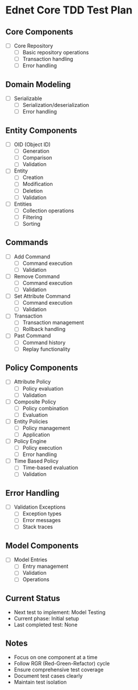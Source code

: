 # Ednet Core TDD Test Plan

## Core Components
- [ ] Core Repository
  - [ ] Basic repository operations
  - [ ] Transaction handling
  - [ ] Error handling

## Domain Modeling
- [ ] Serializable
  - [ ] Serialization/deserialization
  - [ ] Error handling

## Entity Components
- [ ] OID (Object ID)
  - [ ] Generation
  - [ ] Comparison
  - [ ] Validation
- [ ] Entity
  - [ ] Creation
  - [ ] Modification
  - [ ] Deletion
  - [ ] Validation
- [ ] Entities
  - [ ] Collection operations
  - [ ] Filtering
  - [ ] Sorting

## Commands
- [ ] Add Command
  - [ ] Command execution
  - [ ] Validation
- [ ] Remove Command
  - [ ] Command execution
  - [ ] Validation
- [ ] Set Attribute Command
  - [ ] Command execution
  - [ ] Validation
- [ ] Transaction
  - [ ] Transaction management
  - [ ] Rollback handling
- [ ] Past Command
  - [ ] Command history
  - [ ] Replay functionality

## Policy Components
- [ ] Attribute Policy
  - [ ] Policy evaluation
  - [ ] Validation
- [ ] Composite Policy
  - [ ] Policy combination
  - [ ] Evaluation
- [ ] Entity Policies
  - [ ] Policy management
  - [ ] Application
- [ ] Policy Engine
  - [ ] Policy execution
  - [ ] Error handling
- [ ] Time Based Policy
  - [ ] Time-based evaluation
  - [ ] Validation

## Error Handling
- [ ] Validation Exceptions
  - [ ] Exception types
  - [ ] Error messages
  - [ ] Stack traces

## Model Components
- [ ] Model Entries
  - [ ] Entry management
  - [ ] Validation
  - [ ] Operations

## Current Status
- Next test to implement: Model Testing
- Current phase: Initial setup
- Last completed test: None

## Notes
- Focus on one component at a time
- Follow RGR (Red-Green-Refactor) cycle
- Ensure comprehensive test coverage
- Document test cases clearly
- Maintain test isolation 